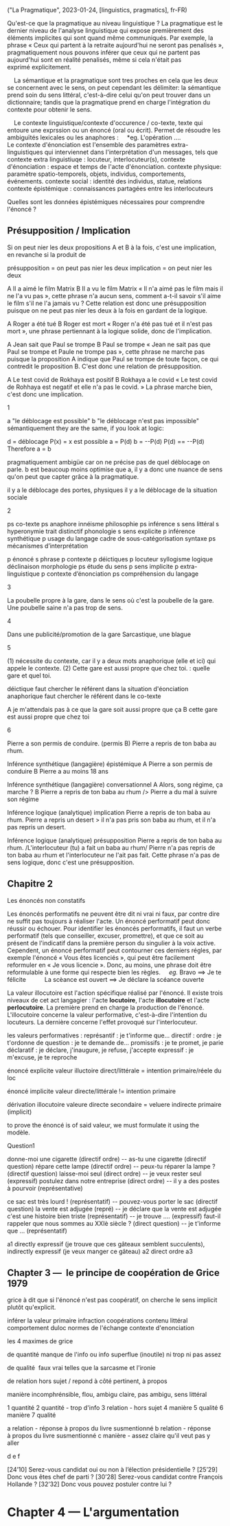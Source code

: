 ("La Pragmatique", 2023-01-24, [linguistics, pragmatics], fr-FR)

<span class="lettrine">Q</span>u'est-ce que la pragmatique au niveau linguistique ? La pragmatique est le dernier niveau de l'analyse linguistique qui expose premièrement des éléments implicites qui sont quand même communiqués. Par exemple, la phrase « Ceux qui partent à la retraite aujourd'hui ne seront pas penalisés », pragmatiquement nous pouvons inférer que ceux qui ne partent pas aujourd'hui sont en réalité penalisés, même si cela n'était pas exprimé explicitement.

    La sémantique et la pragmatique sont tres proches en cela que les deux se concernent avec le sens, on peut cependant les délimiter: la sémantique prend soin du sens littéral, c'est-à-dire celui qu'on peut trouver dans un dictionnaire; tandis que la pragmatique prend en charge l'intégration du contexte pour obtenir le sens.

    Le contexte linguistique/contexte d'occurence / co-texte, texte qui entoure une exprssion ou un énoncé (oral ou écrit). Permet de résoudre les ambiguïtés lexicales ou les anaphores :
    *eg. L'opération ....\
Le contexte d'énonciation est l'ensemble des paramètres extra-linguistiques qui interviennet dans l'interprétation d'un messages, tels que 
contexte extra linguistiuqe : locuteur, interlocuteur(s), 
contexte d'énonciation : espace et temps de l'acte d'énonciation. 
contexte physique: paramètre spatio-temporels, objets, individus, comportements, événements. 
contexte social : identité des individus, statue, relations
contexte épistémique : connaissances partagées entre les interlocuteurs 

Quelles sont les données épistémiques nécessaires pour comprendre l'énoncé ?

## Présupposition / Implication

Si on peut nier les deux propositions A et B à la fois, c'est une implication, en revanche si la produit de 

présupposition = on peut pas nier les deux
implication = on peut nier les deux

A Il a aimé le film Matrix
B Il a vu le film Matrix
« Il n'a aimé pas le film mais il ne l'a vu pas », cette phrase n'a aucun sens, comment a-t-il savoir s'il aime le film s'il ne l'a jamais vu ? Cette relation est donc une présupposition puisque on ne peut pas nier les deux à la fois en gardant de la logique.

A Roger a été tué
B Roger est mort 
« Roger n'a été pas tué et il n'est pas mort », une phrase pertiennant à la logique solide, donc de l'implication.

A Jean sait que Paul se trompe
B Paul se trompe
« Jean ne sait pas que Paul se trompe et Paule ne trompe pas », cette phrase ne marche pas puisque la proposition A indique que Paul se trompe de toute façon, ce qui contredit le proposition B. C'est donc une relation de présupposition.

A Le test covid de Rokhaya est positif
B Rokhaya a le covid
« Le test covid de Rohhaya est negatif et elle n'a pas le covid. » La phrase marche bien, c'est donc une implication.

1

a "le déblocage est possible"
b "le déblocage n'est pas impossible"
sémantiquement they are the same, if you look at logic:

d = déblocage
P(x) = x est possible
a = P(d)
b = --P(d)
P(d) == --P(d)
Therefore a = b


pragmatiquement ambigüe car on ne précise pas de quel déblocage on parle. 
b est beaucoup moins optimise que a, il y a donc une nuance de sens qu'on peut que capter grâce à la pragmatique.

il y a le déblocage des portes, physiques 
il y a le déblocage de la situation sociale

2

ps co-texte
ps anaphore
   innéisme 					philosophie
ps inférence
s  sens littéral
s  hyperonymie
   trait distinctif 			phonologie
s  sens explicite
p  inférence synthétique
p  usage du langage
   cadre de sous-catégorisation	syntaxe
ps mécanismes d’interprétation 

p  énoncé
s  phrase
p  contexte
p  déictiques
p  locuteur
   syllogisme 					logique
   déclinaison 					morphologie
ps étude du sens
p  sens implicite
p  extra-linguistique
p  contexte d’énonciation
ps compréhension du langage


3 

La poubelle propre à la gare, dans le sens où c'est la poubelle de la gare. Une poubelle saine n'a pas trop de sens.

4 

Dans une publicité/promotion de la gare
Sarcastique, une blague


5 

(1) nécessite du contexte, car il y a deux mots anaphorique (elle et ici) qui appele le contexte. 
(2) Cette gare est aussi propre que chez toi. : quelle gare et quel toi.

déictique   faut chercher le référent dans la situation d'éonciation
anaphorique faut chercher le référent dans le co-texte

A je m'attendais pas à ce que la gare soit aussi propre que ça
B cette gare est aussi propre que chez toi


6

Pierre a son permis de conduire. (permis B)
Pierre a repris de ton baba au rhum.

Inférence synthétique (langagière) épistémique
A Pierre a son permis de conduire 
B Pierre a au moins 18 ans 

Inférence synthétique (langagière) conversationnel
A Alors, song régime, ça marche ? 
B Pierre a repris de ton baba au rhum
/> Pierre a du mal à suivre son régime


Inférence logique (analytique) implication
Pierre a repris de ton baba au rhum.
Pierre a repris un desert
\> il n'a pas pris son baba au rhum, et il n'a pas repris un desert.

Inférence logique (analytique) présupposition
Pierre a repris de ton baba au rhum.
/L'interlocuteur (tu) a fait un baba au rhum/
Pierre n'a pas repris de ton baba au rhum et l'interlocuteur ne l'ait pas fait. Cette phrase n'a pas de sens logique, donc c'est une présupposition.


## Chapitre 2

Les énoncés non constatifs

Les énoncés performatifs ne peuvent être dit ni vrai ni faux, par contre dire ne suffit pas toujours à réaliser l'acte. Un énoncé performatif peut donc réussir ou échouer. Pour identifier les énoncés performatifs, il faut un verbe performatif (tels que conseiller, excuser, promettre), et que ce soit au présent de l'indicatif dans la première person du singulier à la voix active. Cependent, un énoncé performatif peut contourner ces derniers régles, par exemple l'énoncé « Vous êtes licenciés », qui peut être facilement reformuler en « Je vous licencie ». Donc, au moins, une phrase doit être reformulable à une forme qui respecte bien les règles.
    *eg.* Bravo ==> Je te félicite
          La scèance est ouvert ==> Je déclare la scéance ouverte

La valeur illocutoire est l'action spécifique réalisé par l'énoncé. Il existe trois niveaux de cet act langagier : l'acte **locutoire**, l'acte **illocutoire** et l'acte **perlocutoire**. La première prend en charge la production de l'énoncé. L'illocutoire concerne la valeur performative, c'est-à-dire l'intention du locuteurs. La dernière concerne l'effet provoqué sur l'interlocuteur.



les valeurs performatives :
   représantif : je t'informe que...
   directif : ordre : je t'ordonne de
              question : je te demande de...
   promissifs : je te promet, je parie
   déclaratif : je déclare, j'inaugure, je refuse, j'accepte
   expressif : je m'excuse, je te reproche

énoncé explicite
valeur illuctoire direct/littérale = intention primaire/réele du loc

énoncé implicite
valeur directe/littérale != intention primaire


dérivation illocutoire
valeure directe secondaire = veluere indirecte primaire (implicit)


to prove the énoncé is of said valeur, we must formulate it using the modèle.


Question1

donne-moi une cigarette (directif ordre) -- as-tu une cigarette (directif question)
répare cette lampe (directif ordre) -- peux-tu réparer la lampe ? (directif question)
laisse-moi seul (direct ordre) -- je veux rester seul (expressif)
postulez dans notre entreprise (direct ordre) -- il y a des postes à pourvoir (représentative)


ce sac est très lourd ! (représentatif) -- pouvez-vous porter le sac (directif question)
la vente est adjugée (repré) -- je déclare que la vente est adjugée
c'est une histoire bien triste (représentatif) -- je trouve .... (expressif)
faut-il rappeler que nous sommes au XXIè siècle ? (direct question) -- je t'informe que ... (représentatif)


a1 directly expressif (je trouve que ces gâteaux semblent succulents), indirectly expressif (je veux manger ce gâteau)
a2 direct ordre
a3 




## Chapter 3 —  le principe de coopération de Grice 1979

grice à dit que si l'énoncé n'est pas coopératif, on cherche le sens implicit plutôt qu'explicit.

inférer la valeur primaire
   infraction coopérations
   contenu littéral
   comportement duloc
   normes de l'échange
   contexte d'enonciation


les 4 maximes de grice

de quantité
   manque de l'info ou info superflue (inoutile)
   ni trop ni pas assez

de qualité 
   faux
   vrai
   telles que la sarcasme et l'ironie

de relation 
   hors sujet / repond à côté
   pertinent, à propos

manière
   incomphrénsible, flou, ambigu
   claire, pas ambigu, sens littéral 


1 quantité
2 quantité - trop d'info
3 relation - hors sujet
4 manière
5 qualité 
6 manière
7 qualité



a relation - réponse à propos du livre susmentionné
b relation - réponse à propos du livre susmentionné
c manière - assez claire qu'il veut pas y aller

d 
e
f








[24’10] Serez-vous candidat oui ou non à l’élection
présidentielle ?
[25’29] Donc vous êtes chef de parti ?
[30’28] Serez-vous candidat contre François Hollande ?
[32’32] Donc vous pouvez postuler contre lui ?



# Chapter 4 — L'argumentation


